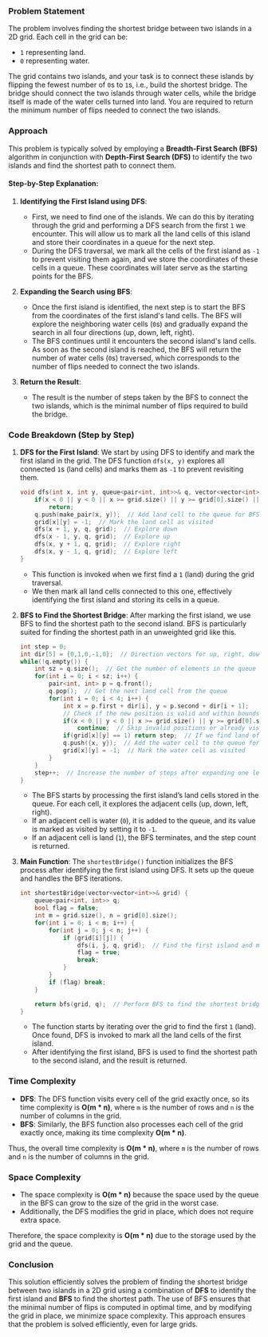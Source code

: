 ### Problem Statement

The problem involves finding the shortest bridge between two islands in a 2D grid. Each cell in the grid can be:
- `1` representing land.
- `0` representing water.

The grid contains two islands, and your task is to connect these islands by flipping the fewest number of `0`s to `1`s, i.e., build the shortest bridge. The bridge should connect the two islands through water cells, while the bridge itself is made of the water cells turned into land. You are required to return the minimum number of flips needed to connect the two islands.

### Approach

This problem is typically solved by employing a **Breadth-First Search (BFS)** algorithm in conjunction with **Depth-First Search (DFS)** to identify the two islands and find the shortest path to connect them.

#### Step-by-Step Explanation:

1. **Identifying the First Island using DFS**:
   - First, we need to find one of the islands. We can do this by iterating through the grid and performing a DFS search from the first `1` we encounter. This will allow us to mark all the land cells of this island and store their coordinates in a queue for the next step.
   - During the DFS traversal, we mark all the cells of the first island as `-1` to prevent visiting them again, and we store the coordinates of these cells in a queue. These coordinates will later serve as the starting points for the BFS.

2. **Expanding the Search using BFS**:
   - Once the first island is identified, the next step is to start the BFS from the coordinates of the first island's land cells. The BFS will explore the neighboring water cells (`0`s) and gradually expand the search in all four directions (up, down, left, right).
   - The BFS continues until it encounters the second island's land cells. As soon as the second island is reached, the BFS will return the number of water cells (`0`s) traversed, which corresponds to the number of flips needed to connect the two islands.

3. **Return the Result**:
   - The result is the number of steps taken by the BFS to connect the two islands, which is the minimal number of flips required to build the bridge.

### Code Breakdown (Step by Step)

1. **DFS for the First Island**:
   We start by using DFS to identify and mark the first island in the grid. The DFS function `dfs(x, y)` explores all connected `1`s (land cells) and marks them as `-1` to prevent revisiting them.

   ```cpp
   void dfs(int x, int y, queue<pair<int, int>>& q, vector<vector<int>>& grid) {
       if(x < 0 || y < 0 || x >= grid.size() || y >= grid[0].size() || grid[x][y] != 1)
           return;
       q.push(make_pair(x, y));  // Add land cell to the queue for BFS
       grid[x][y] = -1;  // Mark the land cell as visited
       dfs(x + 1, y, q, grid);  // Explore down
       dfs(x - 1, y, q, grid);  // Explore up
       dfs(x, y + 1, q, grid);  // Explore right
       dfs(x, y - 1, q, grid);  // Explore left
   }
   ```

   - This function is invoked when we first find a `1` (land) during the grid traversal.
   - We then mark all land cells connected to this one, effectively identifying the first island and storing its cells in a queue.

2. **BFS to Find the Shortest Bridge**:
   After marking the first island, we use BFS to find the shortest path to the second island. BFS is particularly suited for finding the shortest path in an unweighted grid like this.

   ```cpp
   int step = 0;
   int dir[5] = {0,1,0,-1,0};  // Direction vectors for up, right, down, and left
   while(!q.empty()) {
       int sz = q.size();  // Get the number of elements in the queue
       for(int i = 0; i < sz; i++) {
           pair<int, int> p = q.front();
           q.pop();  // Get the next land cell from the queue
           for(int i = 0; i < 4; i++) {
               int x = p.first + dir[i], y = p.second + dir[i + 1];
               // Check if the new position is valid and within bounds
               if(x < 0 || y < 0 || x >= grid.size() || y >= grid[0].size() || grid[x][y] == -1)
                   continue;  // Skip invalid positions or already visited cells
               if(grid[x][y] == 1) return step;  // If we find land of the second island, return the step count
               q.push({x, y});  // Add the water cell to the queue for further exploration
               grid[x][y] = -1;  // Mark the water cell as visited
           }
       }
       step++;  // Increase the number of steps after expanding one level
   }
   ```

   - The BFS starts by processing the first island’s land cells stored in the queue. For each cell, it explores the adjacent cells (up, down, left, right).
   - If an adjacent cell is water (`0`), it is added to the queue, and its value is marked as visited by setting it to `-1`.
   - If an adjacent cell is land (`1`), the BFS terminates, and the step count is returned.

3. **Main Function**:
   The `shortestBridge()` function initializes the BFS process after identifying the first island using DFS. It sets up the queue and handles the BFS iterations.

   ```cpp
   int shortestBridge(vector<vector<int>>& grid) {
       queue<pair<int, int>> q;
       bool flag = false;
       int m = grid.size(), n = grid[0].size();
       for(int i = 0; i < m; i++) {
           for(int j = 0; j < n; j++) {
               if (grid[i][j]) {
                   dfs(i, j, q, grid);  // Find the first island and mark it
                   flag = true;
                   break;
               }
           }
           if (flag) break;
       }

       return bfs(grid, q);  // Perform BFS to find the shortest bridge
   }
   ```

   - The function starts by iterating over the grid to find the first `1` (land). Once found, DFS is invoked to mark all the land cells of the first island.
   - After identifying the first island, BFS is used to find the shortest path to the second island, and the result is returned.

### Time Complexity

- **DFS**: The DFS function visits every cell of the grid exactly once, so its time complexity is **O(m * n)**, where `m` is the number of rows and `n` is the number of columns in the grid.
- **BFS**: Similarly, the BFS function also processes each cell of the grid exactly once, making its time complexity **O(m * n)**.

Thus, the overall time complexity is **O(m * n)**, where `m` is the number of rows and `n` is the number of columns in the grid.

### Space Complexity

- The space complexity is **O(m * n)** because the space used by the queue in the BFS can grow to the size of the grid in the worst case.
- Additionally, the DFS modifies the grid in place, which does not require extra space.

Therefore, the space complexity is **O(m * n)** due to the storage used by the grid and the queue.

### Conclusion

This solution efficiently solves the problem of finding the shortest bridge between two islands in a 2D grid using a combination of **DFS** to identify the first island and **BFS** to find the shortest path. The use of BFS ensures that the minimal number of flips is computed in optimal time, and by modifying the grid in place, we minimize space complexity. This approach ensures that the problem is solved efficiently, even for large grids.